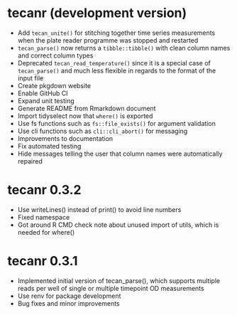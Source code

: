 # tecanr (development version)

- Add `tecan_unite()` for stitching together time series measurements when the plate reader programme was stopped and restarted
- `tecan_parse()` now returns a `tibble::tibble()` with clean column names and correct column types
- Deprecated `tecan_read_temperature()` since it is a special case of `tecan_parse()` and much less flexible in regards to the format of the input file
- Create pkgdown website
- Enable GitHub CI
- Expand unit testing
- Generate README from Rmarkdown document
- Import tidyselect now that `where()` is exported
- Use fs functions such as `fs::file_exists()` for argument validation
- Use cli functions such as `cli::cli_abort()` for messaging
- Improvements to documentation
- Fix automated testing
- Hide messages telling the user that column names were automatically repaired

# tecanr 0.3.2

- Use writeLines() instead of print() to avoid line numbers
- Fixed namespace
- Got around R CMD check note about unused import of utils, which is needed for where()

# tecanr 0.3.1

- Implemented initial version of tecan_parse(), which supports multiple reads per well of single or multiple timepoint OD measurements
- Use renv for package development
- Bug fixes and minor improvements
